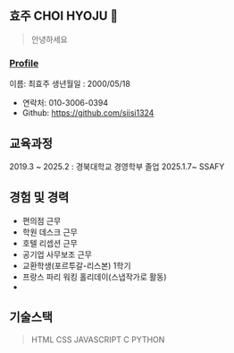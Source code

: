 <background>

## 효주 CHOI HYOJU 🤗

> 안녕하세요 

### [Profile](https://github.com/siisi1324)
이름: 최효주
생년월일 : 2000/05/18

  - 연락처: 010-3006-0394
  - Github: https://github.com/siisi1324

## 교육과정
2019.3 ~ 2025.2 : 경북대학교 경영학부 졸업
2025.1.7~   SSAFY

## 경험 및 경력
- 편의점 근무
- 학원 데스크 근무
- 호텔 리셉션 근무
- 공기업 사무보조 근무
- 교환학생(포르투갈-리스본) 1학기
- 프랑스 파리 워킹 홀리데이(스냅작가로 활동)
- 

## 기술스택
> HTML
> CSS
> JAVASCRIPT
> C
> PYTHON
